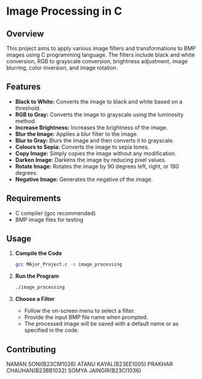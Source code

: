 # Image Processing in C

## Overview

This project aims to apply various image filters and transformations to BMP images using C programming language. The filters include black and white conversion, RGB to grayscale conversion, brightness adjustment, image blurring, color inversion, and image rotation.

## Features

- **Black to White:** Converts the image to black and white based on a threshold.
- **RGB to Gray:** Converts the image to grayscale using the luminosity method.
- **Increase Brightness:** Increases the brightness of the image.
- **Blur the Image:** Applies a blur filter to the image.
- **Blur to Gray:** Blurs the image and then converts it to grayscale.
- **Colours to Sepia:** Converts the image to sepia tones.
- **Copy Image:** Simply copies the image without any modification.
- **Darken Image:** Darkens the image by reducing pixel values.
- **Rotate Image:** Rotates the image by 90 degrees left, right, or 180 degrees.
- **Negative Image:** Generates the negative of the image.

## Requirements

- C compiler (gcc recommended)
- BMP image files for testing

## Usage

1. **Compile the Code**
    ```bash
    gcc MAjor_Project.c -o image_processing
    ```

2. **Run the Program**
    ```bash
    ./image_processing
    ```

3. **Choose a Filter**
    - Follow the on-screen menu to select a filter.
    - Provide the input BMP file name when prompted.
    - The processed image will be saved with a default name or as specified in the code.

## Contributing
 NAMAN SONI(B23CM1026)
 ATANU KAYAL(B23EE1005)
 PRAKHAR CHAUHAN(B23BB1032)
 SOMYA JAINGIR(B23CI1036)
